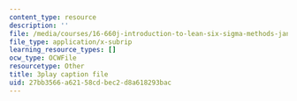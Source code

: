 ```yaml
---
content_type: resource
description: ''
file: /media/courses/16-660j-introduction-to-lean-six-sigma-methods-january-iap-2012/27bb3566a62158cdbec2d8a618293bac_T1K4pkhtad8.vtt
file_type: application/x-subrip
learning_resource_types: []
ocw_type: OCWFile
resourcetype: Other
title: 3play caption file
uid: 27bb3566-a621-58cd-bec2-d8a618293bac
---
```

